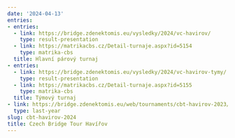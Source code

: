```yaml
---
date: '2024-04-13'
entries:
- entries:
  - link: https://bridge.zdenektomis.eu/vysledky/2024/vc-havirov/
    type: result-presentation
  - link: https://matrikacbs.cz/Detail-turnaje.aspx?id=5154
    type: matrika-cbs
  title: Hlavní párový turnaj
- entries:
  - link: https://bridge.zdenektomis.eu/vysledky/2024/vc-havirov-tymy/
    type: result-presentation
  - link: https://matrikacbs.cz/Detail-turnaje.aspx?id=5155
    type: matrika-cbs
  title: Týmový turnaj
- link: https://bridge.zdenektomis.eu/web/tournaments/cbt-havirov-2023/
  type: last-year
slug: cbt-havirov-2024
title: Czech Bridge Tour Havířov
---
```


